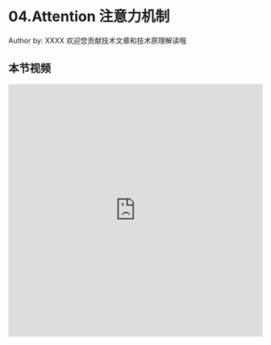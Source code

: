 <!--Copyright © ZOMI 适用于[License](https://github.com/Infrasys-AI/AIInfra)版权许可-->

# 04.Attention 注意力机制

Author by:  XXXX
欢迎您贡献技术文章和技术原理解读哦

## 本节视频

<html>
<iframe src="https://player.bilibili.com/player.html?isOutside=true&aid=114665426262438&bvid=BV11AMHzuEet&cid=30444554230&p=1&as_wide=1&high_quality=1&danmaku=0&t=30&autoplay=0" width="100%" height="500" scrolling="no" border="0" frameborder="no" framespacing="0" allowfullscreen="true"> </iframe>
</html>
